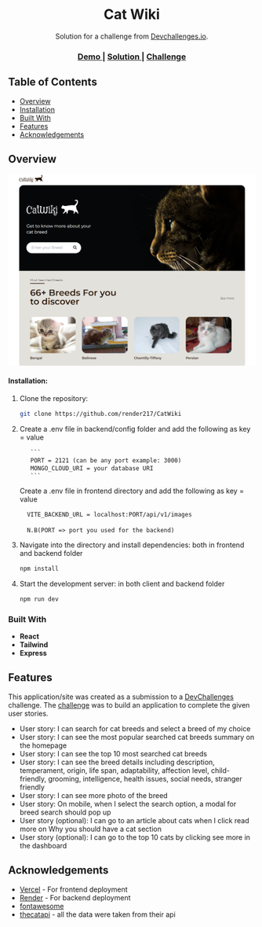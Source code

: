 <h1 align="center">Cat Wiki</h1>

<div align="center">
   Solution for a challenge from  <a href="http://devchallenges.io" target="_blank">Devchallenges.io</a>.
</div>

<div align="center">
  <h3>
    <a href="" target="_blank">
      Demo
    </a>
    <span> | </span>
    <a href="" target="_blank">
      Solution
    </a>
    <span> | </span>
    <a href="https://devchallenges.io/challenges/f4NJ53rcfgrP6sBMD2jt" target="_blank">
      Challenge
    </a>
  </h3>
</div>

<!-- TABLE OF CONTENTS -->

## Table of Contents

- [Overview](#overview)
- [Installation](#installation)
- [Built With](#built-with)
- [Features](#features)
- [Acknowledgements](#acknowledgements)

<!-- OVERVIEW -->

## Overview

![screenshot](./screenshot/catwiki.png)

#### Installation:

1.  Clone the repository:

    ```bash
    git clone https://github.com/render217/CatWiki
    ```

2.   Create a .env file in backend/config folder and add the following as key = value

            ```
            PORT = 2121 (can be any port example: 3000)
            MONGO_CLOUD_URI = your database URI
            ```
      Create a .env file in frontend directory and add the following as key = value
      ```
        VITE_BACKEND_URL = localhost:PORT/api/v1/images 
        
        N.B(PORT => port you used for the backend)
      ```

3.  Navigate into the directory and install dependencies: both in frontend and backend folder

    ```bash
    npm install
    ```

4.  Start the development server: in both client and backend folder
    ```bash
    npm run dev
    ```

### Built With

<!-- This section should list any major frameworks that you built your project using. Here are a few examples.-->

- **React**
- **Tailwind**
- **Express**

## Features

<!-- List the features of your application or follow the template. Don't share the figma file here :) -->

This application/site was created as a submission to a [DevChallenges](https://devchallenges.io/challenges) challenge. The [challenge](https://devchallenges.io/challenges/wBunSb7FPrIepJZAg0sY) was to build an application to complete the given user stories.

- User story: I can search for cat breeds and select a breed of my choice
- User story: I can see the most popular searched cat breeds summary on the homepage
- User story: I can see the top 10 most searched cat breeds
- User story: I can see the breed details including description, temperament, origin, life span, adaptability, affection level, child-friendly, grooming, intelligence, health issues, social needs, stranger friendly
- User story: I can see more photo of the breed
- User story: On mobile, when I select the search option, a modal for breed search should pop up
- User story (optional): I can go to an article about cats when I click read more on Why you should have a cat section
- User story (optional): I can go to the top 10 cats by clicking see more in the dashboard

## Acknowledgements

- [Vercel](https://vercel.com/) - For frontend deployment
- [Render](https://render.com) - For backend deployment
- [fontawesome](https://fontawesome.com)
- [thecatapi](https://developers.thecatapi.com/) - all the data were taken from their api
